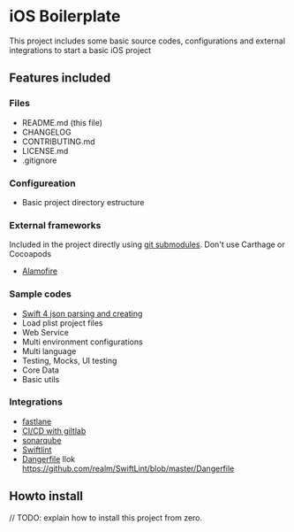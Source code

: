# iOS Boilerplate

This project includes some basic source codes, configurations and external integrations to start a basic iOS project

## Features included

### Files

- README.md (this file)
- CHANGELOG
- CONTRIBUTING.md
- LICENSE.md
- .gitignore

### Configureation

- Basic project directory estructure

### External frameworks

Included in the project directly using [git submodules](https://git-scm.com/book/en/v2/Git-Tools-Submodules). Don't use Carthage or Cocoapods

- [Alamofire](https://github.com/Alamofire/Alamofire)

### Sample codes

- [Swift 4 json parsing and creating](https://grokswift.com/json-swift-4/)
- Load plist project files
- Web Service 
- Multi environment configurations
- Multi language
- Testing, Mocks, UI testing 
- Core Data
- Basic utils

### Integrations

- [fastlane](https://fastlane.tools)
- [CI/CD with giltlab](https://docs.gitlab.com/ee/ci/yaml/)
- [sonarqube](https://www.sonarqube.org)
- [Swiftlint](https://github.com/realm/SwiftLint)
- [Dangerfile](https://github.com/danger/swift) llok https://github.com/realm/SwiftLint/blob/master/Dangerfile

## Howto install

// TODO: explain how to install this project from zero.

